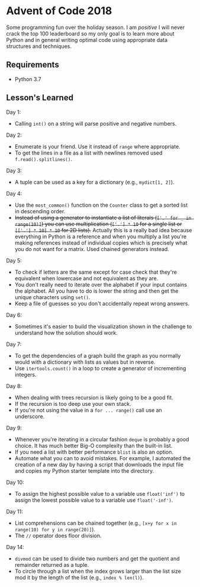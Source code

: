 # Advent of Code 2018
Some programming fun over the holiday season. I am *positive* I will never crack the top 100 leaderboard so my only
goal is to learn more about Python and in general writing optimal code using appropriate data structures
and techniques.

## Requirements
* Python 3.7

## Lesson's Learned
Day 1:
* Calling `int()` on a string will parse positive and negative numbers.

Day 2:
* Enumerate is your friend. Use it instead of `range` where appropriate.
* To get the lines in a file as a list with newlines removed used `f.read().splitlines()`.

Day 3:
* A tuple can be used as a key for a dictionary (e.g., `mydict[1, 2]`).

Day 4:
* Use the `most_common()` function on the `Counter` class to get a sorted list in descending order.
* ~~Instead of using a generator to instantiate a list of literals (`['.' for _ in range(10)]`) you can use multiplication (`['.'] * 10` for a single list or `[['.'] * 10] * 10` for 2D lists).~~ Actually this is a really bad idea because everything in Python is a reference and when you multiply a list you're making references instead of individual copies which is precisely what you do not want for a matrix. Used chained generators instead.

Day 5:
* To check if letters are the same except for case check that they're equivalent when lowercase and not equivalent as they are.
* You don't really need to iterate over the alphabet if your input contains the alphabet. All you have to do is lower the string and then get the unique characters using `set()`.
* Keep a file of guesses so you don't accidentally repeat wrong answers.

Day 6:
* Sometimes it's easier to build the visualization shown in the challenge to understand how the solution should work.

Day 7:
* To get the dependencies of a graph build the graph as you normally would with a dictionary with lists as values but in reverse.
* Use `itertools.count()` in a loop to create a generator of incrementing integers.

Day 8:
* When dealing with trees recursion is likely going to be a good fit.
* If the recursion is too deep use your own stack.
* If you're not using the value in a `for ... range()` call use an underscore.

Day 9:
* Whenever you're iterating in a circular fashion `deque` is probably a good choice. It has much better Big-O complexity than the built-in list.
* If you need a list with better performance `blist` is also an option.
* Automate what you can to avoid mistakes. For example, I automated the creation of a new day by having a script that downloads the
input file and copies my Python starter template into the directory.

Day 10:
* To assign the highest possible value to a variable use `float('inf')` to assign the lowest possible value to a variable use `float('-inf')`.

Day 11:
* List comprehensions can be chained together (e.g., `[x+y for x in range(10) for y in range(20)]`).
* The `//` operator does floor division.

Day 14:
* `divmod` can be used to divide two numbers and get the quotient and remainder returned as a tuple.
* To circle through a list when the index grows larger than the list size mod it by the length of the list (e.g., `index % len(l)`).
